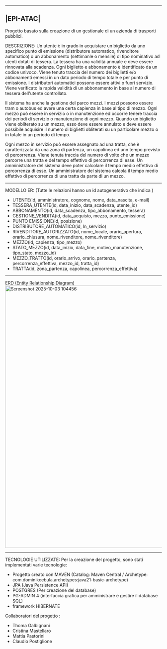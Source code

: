 ----------
|EPI-ATAC|
----------

Progetto basato sulla creazione di un gestionale di un azienda di trasporti pubblici. 

DESCRIZIONE: 
Un utente è in grado in acquistare un biglietto da uno specifico punto di emissione (distributore automatico, rivenditore automatico) o un abbonamento (settimanle o mensile) di tipo nominativo ad utenti dotati di tessera.
La tessera ha una validità annuale e deve essere rinnovata alla scadenza. Ogni biglietto e abbonamento è identificato da un codice univoco.
Viene tenuto traccia del numero dei biglietti e/o abbonamenti emessi in un dato periodo di tempo totale e per punto di emissione. 
I distributori automatici possono essere attivi o fuori servizio.
Viene verificato la rapida validità di un abbonamento in base al numero di tessera dell'utente controllato.

Il sistema ha anche la gestione del parco mezzi. I mezzi possono essere tram o autobus ed avere una certa capienza in base al tipo di mezzo. Ogni mezzo può essere in servizio o in manutenzione ed occorre tenere traccia dei periodi di servizio o manutenzione di ogni mezzo.
Quando un biglietto viene obliterato su un mezzo, esso deve essere annulato e deve essere possibile acquisire il numero di biglietti obliterati su un particolare mezzo o in totale in un periodo di tempo.

Ogni mezzo in servizio può essere assegnato ad una tratta, che è caratterizzata da una zona di partenza, un capolinea ed unn tempo previsto di percorrenza. 
Viene tenuta traccia del numero di volte che un mezzo percorre una tratta e del tempo effettivo di percorrenza di esse. Un amministratore del sistema deve poter calcolare il tempo medio effettivo di percorrenza di esse. Un amministratore del sistema calcola il tempo medio effettivo di percorrenza di una tratta da parte di un mezzo.

---------------------------------------------------------------------------------------------

MODELLO ER: (Tutte le relazioni hanno un id autogenerativo che indica )
- UTENTE(id, amministratore, cognome, nome, data_nascita, e-mail)
- TESSERA_UTENTE(id, data_inizio, data_scadenza, utente_id)
- ABBONAMENTO(id, data_scadenza, tipo_abbonamento, tessera)
- GESTIONE_VENDITA(id, data_acquisto, mezzo, punto_emissione)
- PUNTO EMISSIONE(id, posizione)
- DISTRIBUTORE_AUTOMATICO(id, In_servizio)
- RIVENDITORE_AUTORIZZATO(id, nome_locale, orario_apertura, orario_chiusura, nome_rivenditore, nome_rivenditore)
- MEZZO(id, capienza, tipo_mezzo)
- STATO_MEZZO(id, data_inizio, data_fine, motivo_manutenzione, tipo_stato, mezzo_id)
- MEZZO_TRATTO(id, orario_arrivo, orario_partenza, percorrenza_effettiva, mezzo_id, tratta_id)
- TRATTA(id, zona_partenza, capolinea, percorrenza_effettiva)
---------------------------------------------------------------------------------------------

ERD (Entity Relationship Diagram)
<img width="1030" height="844" alt="Screenshot 2025-10-03 104456" src="https://github.com/user-attachments/assets/ba4280de-6086-4943-bc5f-5ec4295edf1e" />

---------------------------------------------------------------------------------------------

TECNOLOGIE UTILIZZATE:
Per la creazione del progetto, sono stati implementati varie tecnologie:
- Progetto creato con MAVEN (Catalog: Maven Central / Archetype:   com.dominikcebula.archetypes:java21-basic-archetype)
- JPA (Java Persistence API)
- POSTGRES (Per creazione del database)
- PG-ADMIN 4 (interfaccia grafica per amministrare e gestire il database SQL) 
- framework HIBERNATE

Collaboratori del progetto :
- Thoma Galbignani
- Cristina Mastellaro
- Mattia Pastorini
- Claudio Postiglione
